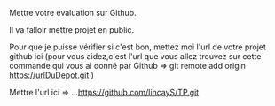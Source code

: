 Mettre votre évaluation sur Github.

Il va falloir mettre projet en public.


Pour que je puisse vérifier si c'est bon,
mettez moi l'url de votre projet github ici (pour vous aidez,c'est l'url que vous allez trouvez sur cette commande qui vous ai donné par Github => git remote add origin https://urlDuDepot.git )


Mettre l'url ici => ...https://github.com/lincayS/TP.git



